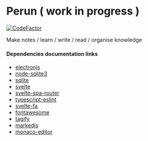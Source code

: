Perun ( work in progress )
====

[![CodeFactor](https://www.codefactor.io/repository/github/vane/perun/badge)](https://www.codefactor.io/repository/github/vane/perun)

Make notes / learn / write / read / organise knowledge


#### Dependencies documentation links
- [electronjs](electronjs.org/docs/api)
- [node-sqlite3](https://github.com/mapbox/node-sqlite3/wiki/API#databaseallsql-param--callback)  
- [sqlite](https://www.sqlite.org/datatype3.html)  
- [svelte](https://svelte.dev/tutorial/basics)  
- [svelte-spa-router](https://www.npmjs.com/package/svelte-spa-router)  
- [typescript-eslint](https://github.com/typescript-eslint/typescript-eslint/blob/master/packages/eslint-plugin/docs/rules)  
- [svelte-fa](https://cweili.github.io/svelte-fa/)
- [fontawesome](https://fontawesome.com/icons?d=gallery&q=plus)
- [tagify](https://yaireo.github.io/tagify/)
- [markedjs](https://marked.js.org/)
- [monaco-editor](https://microsoft.github.io/monaco-editor/playground.html)  
